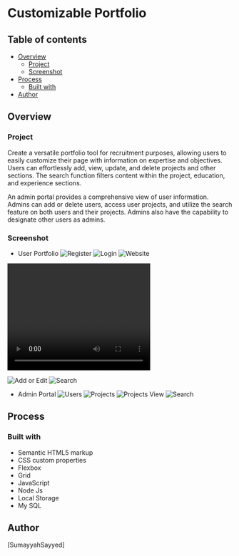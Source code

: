 # Customizable Portfolio

## Table of contents

- [Overview](#overview)
  - [Project](#project)
  - [Screenshot](#screenshot)
- [Process](#process)
  - [Built with](#built-with)
- [Author](#author)

## Overview

### Project

Create a versatile portfolio tool for recruitment purposes, allowing users to easily customize their page with information on expertise and objectives. Users can effortlessly add, view, update, and delete projects and other sections. The search function filters content within the project, education, and experience sections.

An admin portal provides a comprehensive view of user information. Admins can add or delete users, access user projects, and utilize the search feature on both users and their projects. Admins also have the capability to designate other users as admins.

### Screenshot

- User Portfolio
![Register](My-Design/Register.png)
![Login](My-Design/Login.png)
![Website](My-Design/Website.png)
<video width="320" height="240" controls>
  <source src="My-Design/editable-content.mp4" type="video/mp4">
</video>

![Add or Edit](My-Design/add%20or%20edit.png)
![Search](My-Design/search%20in%20user%20page.png)

- Admin Portal
![Users](My-Design/admin%20users%20portal.png)
![Projects](My-Design/admin%20projects%20portal.png)
![Projects View](My-Design/projects%20in%20admin.png)
![Search](My-Design/Search%20in%20admin.png)

## Process

### Built with

- Semantic HTML5 markup
- CSS custom properties
- Flexbox
- Grid
- JavaScript
- Node Js
- Local Storage
- My SQL

## Author

[SumayyahSayyed]
